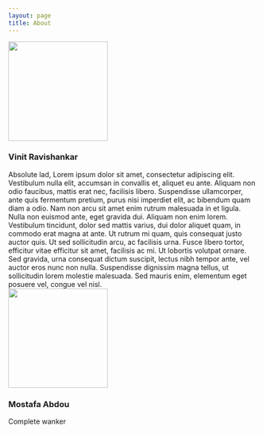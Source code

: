 ```yaml
---
layout: page
title: About
---
```


<div class="about-wrap">
  <div class="about-col">
   <img class="about-img" src="https://www.thedailymash.co.uk/wp-content/uploads/man-confused-2.jpg" width="200px" height="200px">
   <h3><span align="center">Vinit Ravishankar</span></h3>
   Absolute lad, Lorem ipsum dolor sit amet, consectetur adipiscing elit. Vestibulum nulla elit, accumsan in convallis et, aliquet eu ante. Aliquam non odio faucibus, mattis erat nec, facilisis libero. Suspendisse ullamcorper, ante quis fermentum pretium, purus nisi imperdiet elit, ac bibendum quam diam a odio. Nam non arcu sit amet enim rutrum malesuada in et ligula. Nulla non euismod ante, eget gravida dui. Aliquam non enim lorem. Vestibulum tincidunt, dolor sed mattis varius, dui dolor aliquet quam, in commodo erat magna at ante. Ut rutrum mi quam, quis consequat justo auctor quis. Ut sed sollicitudin arcu, ac facilisis urna. Fusce libero tortor, efficitur vitae efficitur sit amet, facilisis ac mi. Ut lobortis volutpat ornare. Sed gravida, urna consequat dictum suscipit, lectus nibh tempor ante, vel auctor eros nunc non nulla. Suspendisse dignissim magna tellus, ut sollicitudin lorem molestie malesuada. Sed mauris enim, elementum eget posuere vel, congue vel nisl.
  </div>
  <div class="about-col">
   <img class="about-img" src="https://www.thedailymash.co.uk/wp-content/uploads/boris-fucking-johnson-425x265-425x239.jpg" width="200px" height="200px">
   <h3><span align="center">Mostafa Abdou</span></h3>
   Complete wanker
  </div>
</div>
